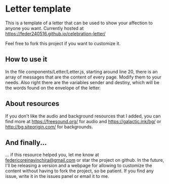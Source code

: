 # Letter template
This is a template of a letter that can be used to show your affection to anyone you want. Currently hosted at https://feder240516.github.io/celebration-letter/ 

Feel free to fork this project if you want to customize it.

## How to use it
In the file components/Letter/Letter.js, starting around line 20, there is an array of messages that are the content of every page. Modify them to your needs.
Also right there are the variables sender and destiny, which will be the words found on the envelope of the letter.

## About resources
If you don't like the audio and background resources that I added, you can find more at https://freesound.org/ for audio and https://galactic.ink/bg/ or http://bg.siteorigin.com/ for backgrounds.

## And finally...
... if this resource helped you, let me know at federicoreinavinchira@gmail.com or star the project on github. In the future, I'll be releasing a version and a webpage for allowing to customize the content without having to fork the project, so be patient. If you find any issue, write it in the issues panel or email it to me.
